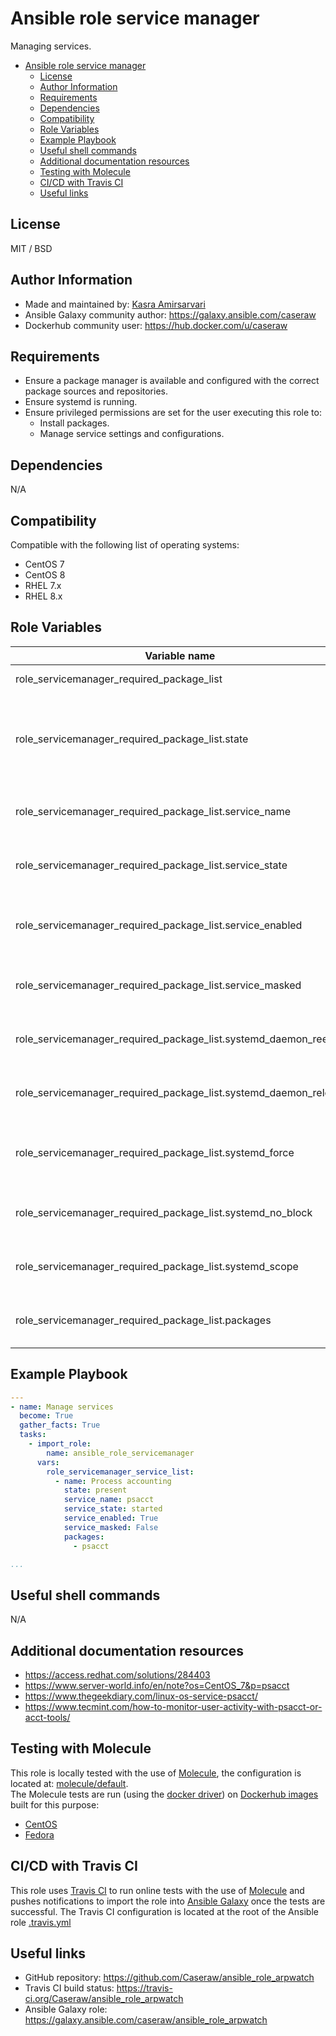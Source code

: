 # Ansible role service manager

Managing services.

- [Ansible role service manager](#ansible-role-service-manager)
  - [License](#license)
  - [Author Information](#author-information)
  - [Requirements](#requirements)
  - [Dependencies](#dependencies)
  - [Compatibility](#compatibility)
  - [Role Variables](#role-variables)
  - [Example Playbook](#example-playbook)
  - [Useful shell commands](#useful-shell-commands)
  - [Additional documentation resources](#additional-documentation-resources)
  - [Testing with Molecule](#testing-with-molecule)
  - [CI/CD with Travis CI](#cicd-with-travis-ci)
  - [Useful links](#useful-links)

## License

MIT / BSD

## Author Information

- Made and maintained by: [Kasra Amirsarvari](https://www.linkedin.com/in/caseraw)
- Ansible Galaxy community author: <https://galaxy.ansible.com/caseraw>
- Dockerhub community user: <https://hub.docker.com/u/caseraw>

## Requirements

- Ensure a package manager is available and configured with the correct package sources and repositories.
- Ensure systemd is running.
- Ensure privileged permissions are set for the user executing this role to:
  - Install packages.
  - Manage service settings and configurations.

## Dependencies

N/A

## Compatibility

Compatible with the following list of operating systems:

- CentOS 7
- CentOS 8
- RHEL 7.x
- RHEL 8.x

## Role Variables

| Variable name | Description |
|---------------|-------------|
| role_servicemanager_required_package_list | A list containing service details. |
| role_servicemanager_required_package_list.state | (required) Whether to manage the service; options: [present, absent]. |
| role_servicemanager_required_package_list.service_name | (required) The name of the systemd service. |
| role_servicemanager_required_package_list.service_state | (required) Which state to put the service in. |
| role_servicemanager_required_package_list.service_enabled | (required) Whether to enable or disable the service. |
| role_servicemanager_required_package_list.service_masked | (optional) Whether to mask or unmask the service. |
| role_servicemanager_required_package_list.systemd_daemon_reexec | (optional) Whether to serialize systemd state. |
| role_servicemanager_required_package_list.systemd_daemon_reload | (optional) Whether to reload systemd daemon. |
| role_servicemanager_required_package_list.systemd_force | (optional) Whether to force override existing symlinks. |
| role_servicemanager_required_package_list.systemd_no_block | (optional) Whether to enqueue job asynchronously. |
| role_servicemanager_required_package_list.systemd_scope | (optional) Whether to run systemctl within a given scope. |
| role_servicemanager_required_package_list.packages | (optional) A list of packages to install for the service. |

## Example Playbook

```yaml
---
- name: Manage services
  become: True
  gather_facts: True
  tasks:
    - import_role:
        name: ansible_role_servicemanager
      vars:
        role_servicemanager_service_list:
          - name: Process accounting
            state: present
            service_name: psacct
            service_state: started
            service_enabled: True
            service_masked: False
            packages:
              - psacct

...
```

## Useful shell commands

N/A

## Additional documentation resources

- <https://access.redhat.com/solutions/284403>
- <https://www.server-world.info/en/note?os=CentOS_7&p=psacct>
- <https://www.thegeekdiary.com/linux-os-service-psacct/>
- <https://www.tecmint.com/how-to-monitor-user-activity-with-psacct-or-acct-tools/>

## Testing with Molecule

This role is locally tested with the use of [Molecule](https://molecule.readthedocs.io/en/latest/), the configuration is located at: [molecule/default](molecule/default).  
The Molecule tests are run (using the [docker driver](https://molecule.readthedocs.io/en/latest/configuration.html#docker)) on [Dockerhub images](https://hub.docker.com/u/caseraw) built for this purpose:

- [CentOS](https://hub.docker.com/r/caseraw/ansible-molecule-centos)
- [Fedora](https://hub.docker.com/r/caseraw/ansible-molecule-fedora)

## CI/CD with Travis CI

This role uses [Travis CI](https://travis-ci.org/) to run online tests with the use of [Molecule](https://molecule.readthedocs.io/en/latest/) and pushes notifications to import the role into [Ansible Galaxy](https://galaxy.ansible.com/) once the tests are successful. The Travis CI configuration is located at the root of the Ansible role [.travis.yml](.travis.yml)

## Useful links

- GitHub repository: <https://github.com/Caseraw/ansible_role_arpwatch>
- Travis CI build status: <https://travis-ci.org/Caseraw/ansible_role_arpwatch>
- Ansible Galaxy role: <https://galaxy.ansible.com/caseraw/ansible_role_arpwatch>
